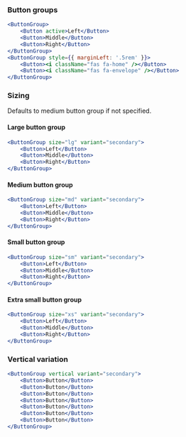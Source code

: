 ### Button groups

```jsx
<ButtonGroup>
    <Button active>Left</Button>
    <Button>Middle</Button>
    <Button>Right</Button>
</ButtonGroup>
<ButtonGroup style={{ marginLeft: '.5rem' }}>
    <Button><i className="fas fa-home" /></Button>
    <Button><i className="fas fa-envelope" /></Button>
</ButtonGroup>
```

### Sizing

Defaults to medium button group if not specified.

#### Large button group

```jsx
<ButtonGroup size="lg" variant="secondary">
    <Button>Left</Button>
    <Button>Middle</Button>
    <Button>Right</Button>
</ButtonGroup>
```

#### Medium button group

```jsx
<ButtonGroup size="md" variant="secondary">
    <Button>Left</Button>
    <Button>Middle</Button>
    <Button>Right</Button>
</ButtonGroup>
```

#### Small button group

```jsx
<ButtonGroup size="sm" variant="secondary">
    <Button>Left</Button>
    <Button>Middle</Button>
    <Button>Right</Button>
</ButtonGroup>
```

#### Extra small button group

```jsx
<ButtonGroup size="xs" variant="secondary">
    <Button>Left</Button>
    <Button>Middle</Button>
    <Button>Right</Button>
</ButtonGroup>
```

### Vertical variation

```jsx
<ButtonGroup vertical variant="secondary">
    <Button>Button</Button>
    <Button>Button</Button>
    <Button>Button</Button>
    <Button>Button</Button>
    <Button>Button</Button>
    <Button>Button</Button>
    <Button>Button</Button>
</ButtonGroup>
```

